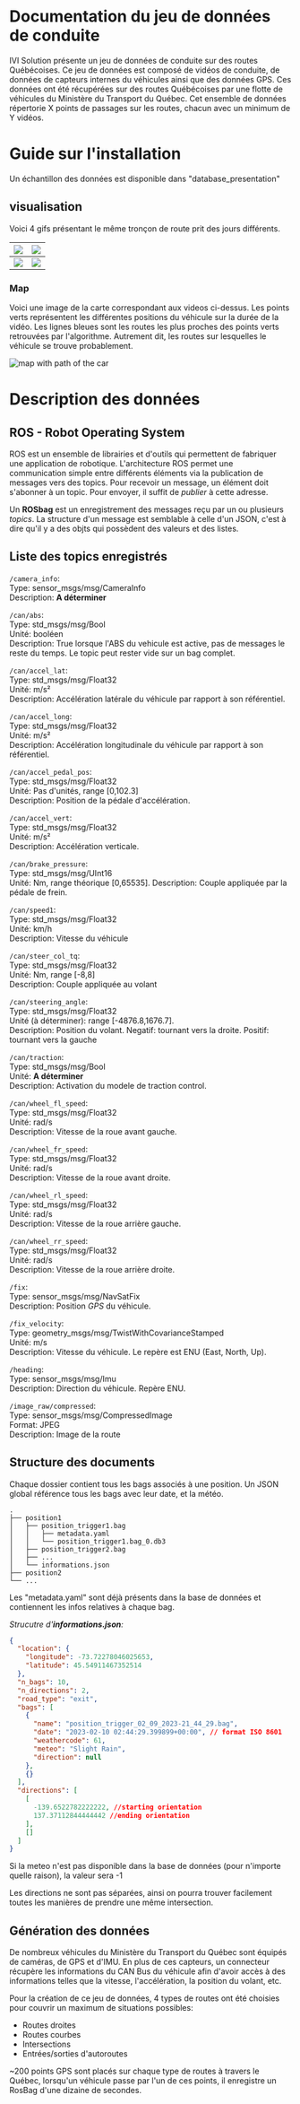 # Documentation du jeu de données de conduite
IVI Solution présente un jeu de données de conduite sur des routes Québécoises. Ce jeu de données est composé de vidéos de conduite, de données de capteurs internes du véhicules ainsi que des données GPS.
Ces données ont été récupérées sur des routes Québécoises par une flotte de véhicules du Ministère du Transport du Québec.
Cet ensemble de données répertorie X points de passages sur les routes, chacun avec un minimum de Y vidéos. 




# Guide sur l'installation
Un échantillon des données est disponible dans "database_presentation"

## visualisation
Voici 4 gifs présentant le même tronçon de route prit des jours différents. 

|![][gif1] | ![][gif2] |
|----------|-----------|
|![][gif3] | ![][gif4] |

[gif1]:https://bitbucket.org/ivi-arion/pacman-driving-dataset/raw/78c21f5369ea9f096912821eb89094208acbbf0e/readme_images/position_trigger_02_09_2023-21_44_29_h264.gif
[gif2]:https://bitbucket.org/ivi-arion/pacman-driving-dataset/raw/78c21f5369ea9f096912821eb89094208acbbf0e/readme_images/position_trigger_02_10_2023-08_48_34_h264.gif
[gif3]:https://bitbucket.org/ivi-arion/pacman-driving-dataset/raw/78c21f5369ea9f096912821eb89094208acbbf0e/readme_images/position_trigger_02_11_2023-07_50_45_h264.gif
[gif4]:https://bitbucket.org/ivi-arion/pacman-driving-dataset/raw/78c21f5369ea9f096912821eb89094208acbbf0e/readme_images/position_trigger_02_11_2023-12_21_48_h264.gif


### Map
Voici une image de la carte correspondant aux videos ci-dessus.
Les points verts représentent les différentes positions du véhicule sur la durée de la vidéo.
Les lignes bleues sont les routes les plus proches des points verts retrouvées par l'algorithme.
Autrement dit, les routes sur lesquelles le véhicule se trouve probablement. 

![map with path of the car](readme_images/loc2.png)

# Description des données
## ROS - Robot Operating System
ROS est un ensemble de librairies et d'outils qui permettent de fabriquer une application de robotique. L'architecture ROS permet une communication simple entre différents éléments via la publication de messages vers des topics. 
Pour recevoir un message, un élément doit s'abonner à un topic. Pour envoyer, il suffit de *publier* à cette adresse.

Un **ROSbag** est un enregistrement des messages reçu par un ou plusieurs *topics*. 
La structure d'un message est semblable à celle d'un JSON, c'est à dire qu'il y a des objts qui possèdent des valeurs et des listes. 

## Liste des topics enregistrés

`/camera_info`:   
Type: sensor_msgs/msg/CameraInfo  
Description: **A déterminer**
  
`/can/abs`:   
Type: std_msgs/msg/Bool  
Unité: booléen  
Description: True lorsque l'ABS du vehicule est active, pas de messages le reste du temps. Le topic peut rester vide sur un bag complet. 
 
`/can/accel_lat`:  
Type: std_msgs/msg/Float32  
Unité: m/s²  
Description: Accélération latérale du véhicule par rapport à son référentiel. 
<!-- Accélération latérale ressentie par les occupants du véhicule. Une valeur positive représente une accélération vers la droite, en général parce que le véhicule tourne vers la gauche.   
Une valeur négative est une accélération vers la gauche.   -->

`/can/accel_long`:  
Type: std_msgs/msg/Float32  
Unité: m/s²  
Description: Accélération longitudinale du véhicule par rapport à son référentiel.
<!-- Accélération longitudinale ressentie par les occupants du véhicule. Une valeur positive représente une accélération du véhicule, les occupants sont pressés contre leur siège, le véhicule accélère les occupants vers l'avant.  
Une valeur négative correspond à un freinage du véhicule et les occupants gardent leur inertie et peuvent être penché vers l'avant du véhicule.  -->
 
`/can/accel_pedal_pos`:  
Type: std_msgs/msg/Float32  
Unité: Pas d'unités, range [0,102.3]  
Description: Position de la pédale d'accélération.
 
`/can/accel_vert`:  
Type: std_msgs/msg/Float32   
Unité: m/s²  
Description: Accélération verticale.
 
`/can/brake_pressure`:  
Type: std_msgs/msg/UInt16  
Unité: Nm, range théorique [0,65535].
Description: Couple appliquée par la pédale de frein.
 
`/can/speed1`:  
Type: std_msgs/msg/Float32  
Unité: km/h   
Description: Vitesse du véhicule  
 
`/can/steer_col_tq`:   
Type: std_msgs/msg/Float32   
Unité: Nm, range [-8,8]  
Description: Couple appliquée au volant  

`/can/steering_angle`:  
Type: std_msgs/msg/Float32   
Unité (à déterminer): range [-4876.8,1676.7].   
Description: Position du volant. Negatif: tournant vers la droite. Positif: tournant vers la gauche  

`/can/traction`:  
Type: std_msgs/msg/Bool  
Unité: **A déterminer**    
Description: Activation du modele de traction control.  

`/can/wheel_fl_speed`:   
Type: std_msgs/msg/Float32  
Unité: rad/s  
Description: Vitesse de la roue avant gauche.  
  
`/can/wheel_fr_speed`:   
Type: std_msgs/msg/Float32  
Unité: rad/s  
Description: Vitesse de la roue avant droite.  
  
`/can/wheel_rl_speed`:   
Type: std_msgs/msg/Float32  
Unité: rad/s  
Description: Vitesse de la roue arrière gauche.  
  
`/can/wheel_rr_speed`:   
Type: std_msgs/msg/Float32  
Unité: rad/s  
Description: Vitesse de la roue arrière droite.  
  
`/fix`:   
Type: sensor_msgs/msg/NavSatFix  
Description: Position *GPS* du véhicule.   
  
`/fix_velocity`:   
Type: geometry_msgs/msg/TwistWithCovarianceStamped  
Unité: m/s  
Description: Vitesse du véhicule. Le repère est ENU (East, North, Up). 
  
`/heading`:   
Type: sensor_msgs/msg/Imu  
Description: Direction du véhicule. Repère ENU.
  
`/image_raw/compressed`:   
Type: sensor_msgs/msg/CompressedImage  
Format: JPEG  
Description: Image de la route  
  

## Structure des documents

Chaque dossier contient tous les bags associés à une position.
Un JSON global référence tous les bags avec leur date, et la météo.

    .
    ├── position1
    │   ├── position_trigger1.bag
    │   │   ├── metadata.yaml
    │   │   └── position_trigger1.bag_0.db3
    │   ├── position_trigger2.bag
    │   ├── ...
    │   └── informations.json
    ├── position2
    └── ...

Les "metadata.yaml" sont déjà présents dans la base de données et contiennent les infos relatives à chaque bag.

*Strucutre d'**informations.json**:*
```json
{
  "location": {
    "longitude": -73.72278046025653,
    "latitude": 45.54911467352514
  },
  "n_bags": 10,
  "n_directions": 2,
  "road_type": "exit",
  "bags": [
    {
      "name": "position_trigger_02_09_2023-21_44_29.bag",
      "date": "2023-02-10 02:44:29.399899+00:00", // format ISO 8601
      "weathercode": 61,
      "meteo": "Slight Rain",
      "direction": null
    },
    {}
  ],
  "directions": [
    [
      -139.6522782222222, //starting orientation
      137.37112844444442 //ending orientation
    ],
    []
  ]
}
```
<!-- 
**Ajouter ABS et essui-glace dans le code** 
Peut-être que non finalement.
-->

Si la meteo n'est pas disponible dans la base de données (pour n'importe quelle raison), la valeur sera -1

Les directions ne sont pas séparées, ainsi on pourra trouver facilement toutes les manières de prendre une même intersection.



## Génération des données
De nombreux véhicules du Ministère du Transport du Québec sont équipés de caméras, de GPS et d'IMU. En plus de ces capteurs, un connecteur récupère les informations du CAN Bus du véhicule afin d'avoir accès à des informations telles que la vitesse, l'accélération, la position du volant, etc.

Pour la création de ce jeu de données, 4 types de routes ont été choisies pour couvrir un maximum de situations possibles:
- Routes droites
- Routes courbes
- Intersections
- Entrées/sorties d'autoroutes

~200 points GPS sont placés sur chaque type de routes à travers le Québec, lorsqu'un véhicule passe par l'un de ces points, il enregistre un RosBag d'une dizaine de secondes.


<!-- ## Transformée entre les différentes repères  
Pour /fix 
commentaire de PM:
"Pas dans la description des topics mais il va falloir. Partagé la transformé entre les différents repère. Le /fix de donne la position de antenne GPS pas du référenciel de la voiture."

Pour /image_raw/compressed
"Pas dans la description des topics mais il va falloir. Partagé la transformé entre les différents repère. Le /fix de donne la position de antenne GPS pas du référenciel de la voiture." 
-->
